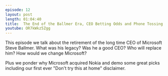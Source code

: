 ```yaml
---
episode: 12
layout: post
length: 01:04:40
title:  The End of the Ballmer Era, CEO Betting Odds and Phone Tossing Contests
youtube: OR7kWkz5Zgg
---
```


This episode we talk about the retirement of the long time CEO of Microsoft Steve Ballmer. What was his legacy? Was he a good CEO? Who will replace him? How would we change Microsoft?

Plus we ponder why Microsoft acquired Nokia and demo some great picks including our first ever "Don't try this at home" disclaimer.